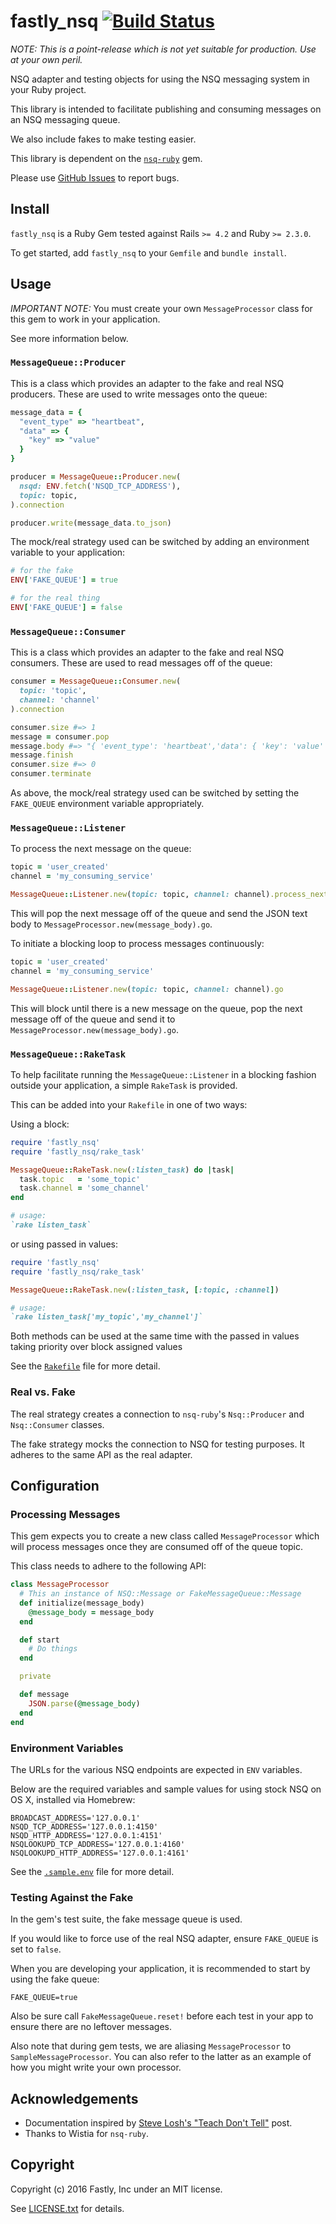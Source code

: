 # fastly_nsq [![Build Status](https://travis-ci.org/fastly/fastly_nsq.svg?branch=master)](https://travis-ci.org/fastly/fastly_nsq)

*NOTE: This is a point-release
which is not yet suitable for production.
Use at your own peril.*

NSQ adapter and testing objects
for using the NSQ messaging system
in your Ruby project.

This library is intended
to facilitate publishing and consuming
messages on an NSQ messaging queue.

We also include fakes
to make testing easier.

This library is dependent
on the [`nsq-ruby`] gem.

[`nsq-ruby`]: https://github.com/wistia/nsq-ruby

Please use [GitHub Issues] to report bugs.

[GitHub Issues]: https://github.com/fastly/fastly_nsq/issues


## Install

`fastly_nsq` is a Ruby Gem
tested against Rails `>= 4.2`
and Ruby `>= 2.3.0`.

To get started,
add `fastly_nsq` to your `Gemfile`
and `bundle install`.

## Usage

*IMPORTANT NOTE:* You must create your own `MessageProcessor` class
for this gem to work in your application.

See more information below.

### `MessageQueue::Producer`

This is a class
which provides an adapter to the
fake and real NSQ producers.
These are used to
write messages onto the queue:

```ruby
message_data = {
  "event_type" => "heartbeat",
  "data" => {
    "key" => "value"
  }
}

producer = MessageQueue::Producer.new(
  nsqd: ENV.fetch('NSQD_TCP_ADDRESS'),
  topic: topic,
).connection

producer.write(message_data.to_json)
```

The mock/real strategy used
can be switched
by adding an environment variable
to your application:

```ruby
# for the fake
ENV['FAKE_QUEUE'] = true

# for the real thing
ENV['FAKE_QUEUE'] = false
```

### `MessageQueue::Consumer`
This is a class
which provides an adapter to the
fake and real NSQ consumers.
These are used to
read messages off of the queue:

```ruby
consumer = MessageQueue::Consumer.new(
  topic: 'topic',
  channel: 'channel'
).connection

consumer.size #=> 1
message = consumer.pop
message.body #=> "{ 'event_type': 'heartbeat','data': { 'key': 'value' } }"
message.finish
consumer.size #=> 0
consumer.terminate
```

As above,
the mock/real strategy used
can be switched by setting the
`FAKE_QUEUE` environment variable appropriately.

### `MessageQueue::Listener`

To process the next message on the queue:

```ruby
topic = 'user_created'
channel = 'my_consuming_service'

MessageQueue::Listener.new(topic: topic, channel: channel).process_next_message
```

This will pop the next message
off of the queue
and send the JSON text body
to `MessageProcessor.new(message_body).go`.

To initiate a blocking loop to process messages continuously:

```ruby
topic = 'user_created'
channel = 'my_consuming_service'

MessageQueue::Listener.new(topic: topic, channel: channel).go
```

This will block until
there is a new message on the queue,
      pop the next message
      off of the queue
      and send it to `MessageProcessor.new(message_body).go`.

### `MessageQueue::RakeTask`

To help facilitate running the `MessageQueue::Listener` in a blocking fashion
outside your application, a simple `RakeTask` is provided.

This can be added into your `Rakefile` in one of two ways:

Using a block:
```ruby
require 'fastly_nsq'
require 'fastly_nsq/rake_task'

MessageQueue::RakeTask.new(:listen_task) do |task|
  task.topic   = 'some_topic'
  task.channel = 'some_channel'
end

# usage:
`rake listen_task`
```

or using passed in values:
```ruby
require 'fastly_nsq'
require 'fastly_nsq/rake_task'

MessageQueue::RakeTask.new(:listen_task, [:topic, :channel])

# usage:
`rake listen_task['my_topic','my_channel']`
```

Both methods can be used at the same time with the passed in values taking
priority over block assigned values

See the [`Rakefile`](examples/Rakefile) file
for more detail.

### Real vs. Fake

The real strategy
creates a connection
to `nsq-ruby`'s
`Nsq::Producer` and `Nsq::Consumer` classes.

The fake strategy
mocks the connection
to NSQ for testing purposes.
It adheres to the same API
as the real adapter.


## Configuration

### Processing Messages

This gem expects you to create a
new class called `MessageProcessor`
which will process messages
once they are consumed off of the queue topic.

This class needs to adhere to the following API:

```ruby
class MessageProcessor
  # This an instance of NSQ::Message or FakeMessageQueue::Message
  def initialize(message_body)
    @message_body = message_body
  end

  def start
    # Do things
  end

  private

  def message
    JSON.parse(@message_body)
  end
end
```

### Environment Variables

The URLs for the various
NSQ endpoints are expected
in `ENV` variables.

Below are the required variables
and sample values for using
stock NSQ on OS X,
installed via Homebrew:

```shell
BROADCAST_ADDRESS='127.0.0.1'
NSQD_TCP_ADDRESS='127.0.0.1:4150'
NSQD_HTTP_ADDRESS='127.0.0.1:4151'
NSQLOOKUPD_TCP_ADDRESS='127.0.0.1:4160'
NSQLOOKUPD_HTTP_ADDRESS='127.0.0.1:4161'
```

See the [`.sample.env`](examples/.sample.env) file
for more detail.

### Testing Against the Fake

In the gem's test suite,
the fake message queue is used.

If you would like to force
use of the real NSQ adapter,
ensure `FAKE_QUEUE` is set to `false`.

When you are developing your application,
it is recommended to
start by using the fake queue:

```shell
FAKE_QUEUE=true
```

Also be sure call
`FakeMessageQueue.reset!`
before each test in your app to ensure
there are no leftover messages.

Also note that during gem tests,
we are aliasing `MessageProcessor` to `SampleMessageProcessor`.
You can also refer to the latter
as an example of how
you might write your own processor.

## Acknowledgements

* Documentation inspired by [Steve Losh's "Teach Don't Tell"] post.
* Thanks to Wistia for `nsq-ruby`.

[Steve Losh's "Teach Don't Tell"]: http://stevelosh.com/blog/2013/09/teach-dont-tell/


## Copyright

Copyright (c) 2016 Fastly, Inc under an MIT license.

See [LICENSE.txt](LICENSE.txt) for details.
